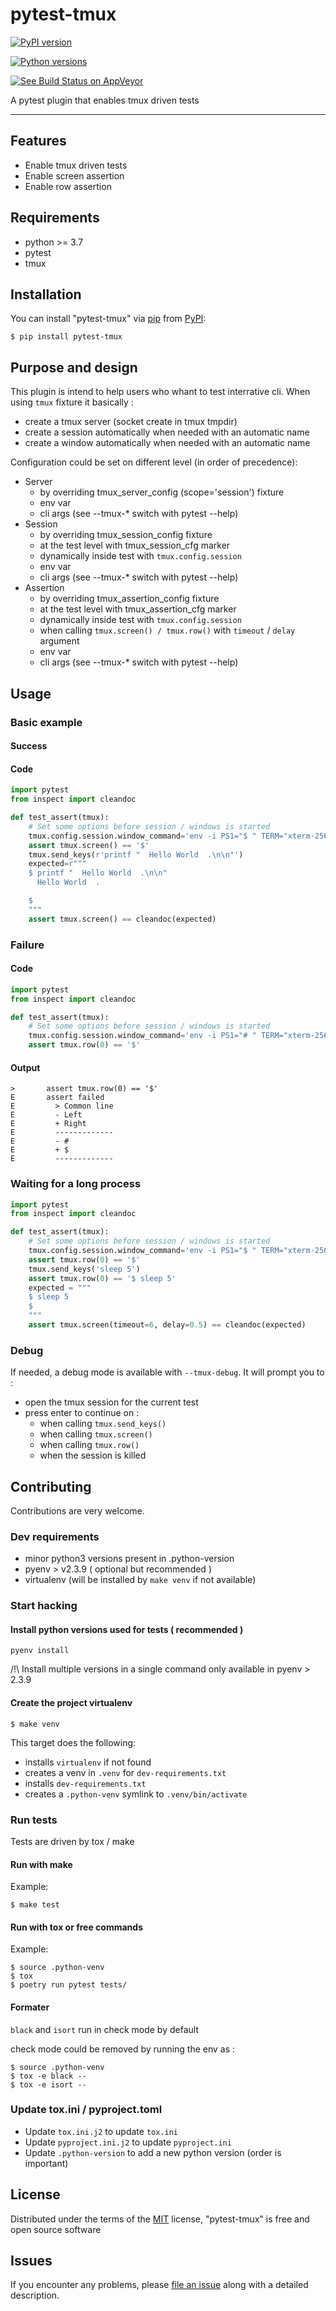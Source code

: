 # pytest-tmux

[![PyPI version](https://img.shields.io/pypi/v/pytest-tmux.svg)](https://pypi.org/project/pytest-tmux)

[![Python versions](https://img.shields.io/pypi/pyversions/pytest-tmux.svg)](https://pypi.org/project/pytest-tmux)

[![See Build Status on AppVeyor](https://ci.appveyor.com/api/projects/status/github/rockandska/pytest-tmux?branch=master)](https://ci.appveyor.com/project/rockandska/pytest-tmux/branch/master)

A pytest plugin that enables tmux driven tests

------------------------------------------------------------------------

## Features

- Enable tmux driven tests
- Enable screen assertion
- Enable row assertion

## Requirements

- python >= 3.7
- pytest
- tmux

## Installation

You can install "pytest-tmux" via [pip](https://pypi.org/project/pip/)
from [PyPI](https://pypi.org/project):

    $ pip install pytest-tmux

## Purpose and design

This plugin is intend to help users who whant to test interrative cli.
When using `tmux` fixture it basically :
- create a tmux server (socket create in tmux tmpdir)
- create a session automatically when needed with an automatic name
- create a window automatically when needed with an automatic name

Configuration could be set on different level (in order of precedence):
- Server
    - by overriding tmux_server_config (scope='session') fixture
    - env var
    - cli args (see --tmux-* switch with pytest --help)
- Session
    - by overriding tmux_session_config fixture
    - at the test level with tmux_session_cfg marker
    - dynamically inside test with `tmux.config.session`
    - env var
    - cli args (see --tmux-* switch with pytest --help)
- Assertion
    - by overriding tmux_assertion_config fixture
    - at the test level with tmux_assertion_cfg marker
    - dynamically inside test with `tmux.config.session`
    - when calling `tmux.screen() / tmux.row()` with `timeout` / `delay` argument
    - env var
    - cli args (see --tmux-* switch with pytest --help)


## Usage

### Basic example

#### Success

#### Code
```python
import pytest
from inspect import cleandoc

def test_assert(tmux):
    # Set some options before session / windows is started
    tmux.config.session.window_command='env -i PS1="$ " TERM="xterm-256color" /usr/bin/env bash --norc --noprofile'
    assert tmux.screen() == '$'
    tmux.send_keys(r'printf "  Hello World  .\n\n"')
    expected=r"""
    $ printf "  Hello World  .\n\n"
      Hello World  .

    $
    """
    assert tmux.screen() == cleandoc(expected)
```

### Failure

#### Code
```python
import pytest
from inspect import cleandoc

def test_assert(tmux):
    # Set some options before session / windows is started
    tmux.config.session.window_command='env -i PS1="# " TERM="xterm-256color" /usr/bin/env bash --norc --noprofile'
    assert tmux.row(0) == '$'
```

#### Output

```
>       assert tmux.row(0) == '$'
E       assert failed
E         > Common line
E         - Left
E         + Right
E         -------------
E         - #
E         + $
E         -------------
```

### Waiting for a long process

```python
import pytest
from inspect import cleandoc

def test_assert(tmux):
    # Set some options before session / windows is started
    tmux.config.session.window_command='env -i PS1="$ " TERM="xterm-256color" /usr/bin/env bash --norc --noprofile'
    assert tmux.row(0) == '$'
    tmux.send_keys('sleep 5')
    assert tmux.row(0) == '$ sleep 5'
    expected = """
    $ sleep 5
    $
    """
    assert tmux.screen(timeout=6, delay=0.5) == cleandoc(expected)
```

### Debug

If needed, a debug mode is available with `--tmux-debug`.
It will prompt you to :
- open the tmux session for the current test
- press enter to continue on :
    - when calling `tmux.send_keys()`
    - when calling `tmux.screen()`
    - when calling `tmux.row()`
    - when the session is killed

## Contributing

Contributions are very welcome.

### Dev requirements

- minor python3 versions present in .python-version
- pyenv > v2.3.9 ( optional but recommended )
- virtualenv (will be installed by `make venv` if not available)

### Start hacking

#### Install python versions used for tests ( recommended )

```shell
pyenv install
```

/!\ Install multiple versions in a single command only available in pyenv > 2.3.9

#### Create the project virtualenv

```shell
$ make venv
```

This target does the following:

- installs `virtualenv` if not found
- creates a venv in `.venv` for `dev-requirements.txt`
- installs `dev-requirements.txt`
- creates a `.python-venv` symlink to `.venv/bin/activate`

### Run tests

Tests are driven by tox / make

#### Run with make

Example:
```shell
$ make test
```

#### Run with tox or free commands

Example:
```shell
$ source .python-venv
$ tox
$ poetry run pytest tests/
```

#### Formater

`black` and `isort` run in check mode by default

check mode could be removed by running the env as :
```shell
$ source .python-venv
$ tox -e black --
$ tox -e isort --
```

### Update tox.ini / pyproject.toml

- Update `tox.ini.j2` to update `tox.ini`
- Update `pyproject.ini.j2` to update `pyproject.ini`
- Update `.python-version` to add a new python version (order is important)

## License

Distributed under the terms of the
[MIT](http://opensource.org/licenses/MIT) license, "pytest-tmux" is free
and open source software

## Issues

If you encounter any problems, please [file an
issue](https://github.com/rockandska/pytest-tmux/issues) along with a
detailed description.
